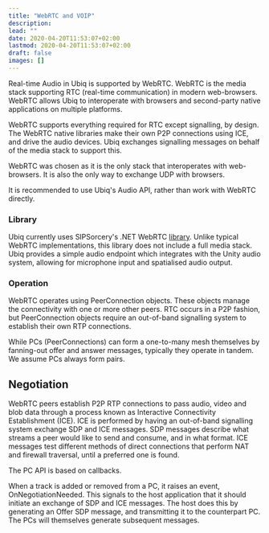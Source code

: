 ```yaml
---
title: "WebRTC and VOIP"
description: 
lead: ""
date: 2020-04-20T11:53:07+02:00
lastmod: 2020-04-20T11:53:07+02:00
draft: false
images: []
---
```


Real-time Audio in Ubiq is supported by WebRTC. WebRTC is the media stack supporting RTC (real-time communication) in modern web-browsers. WebRTC allows Ubiq to interoperate with browsers and second-party native applications on multiple platforms.

WebRTC supports everything required for RTC except signalling, by design. The WebRTC native libraries make their own P2P connections using ICE, and drive the audio devices. Ubiq exchanges signalling messages on behalf of the media stack to support this.

WebRTC was chosen as it is the only stack that interoperates with web-browsers. It is also the only way to exchange UDP with browsers.

It is recommended to use Ubiq's Audio API, rather than work with WebRTC directly.

### Library
Ubiq currently uses SIPSorcery's .NET WebRTC [library](https://github.com/sipsorcery-org/sipsorcery). Unlike typical WebRTC implementations, this library does not include a full media stack. Ubiq provides a simple audio endpoint which integrates with the Unity audio system, allowing for microphone input and spatialised audio output.

### Operation

WebRTC operates using PeerConnection objects. These objects manage the connectivity with one or more other peers. RTC occurs in a P2P fashion, but PeerConnection objects require an out-of-band signalling system to establish their own RTP connections.

While PCs (PeerConnections) can form a one-to-many mesh themselves by fanning-out offer and answer messages, typically they operate in tandem. We assume PCs always form pairs.

## Negotiation

WebRTC peers establish P2P RTP connections to pass audio, video and blob data through a process known as Interactive Connectivity Establishment (ICE). ICE is performed by having an out-of-band signalling system exchange SDP and ICE messages. SDP messages describe what streams a peer would like to send and consume, and in what format. ICE messages test different methods of direct connections that perform NAT and firewall traversal, until a preferred one is found.

The PC API is based on callbacks.

When a track is added or removed from a PC, it raises an event, OnNegotiationNeeded. This signals to the host application that it should initiate an exchange of SDP and ICE messages. The host does this by generating an Offer SDP message, and transmitting it to the counterpart PC. The PCs will themselves generate subsequent messages.